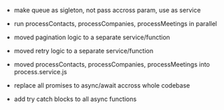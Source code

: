 - make queue as sigleton, not pass accross param, use as service 
- run processContacts, processCompanies, processMeetings in parallel

- moved pagination logic to a separate service/function
- moved retry logic to a separate service/function
- moved processContacts, processCompanies, processMeetings into process.service.js

- replace all promises to async/await accross whole codebase
- add try catch blocks to all async functions

